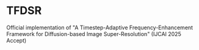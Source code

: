 # TFDSR
Official implementation of "A Timestep-Adaptive Frequency-Enhancement Framework for Diffusion-based Image Super-Resolution" (IJCAI 2025 Accept)
